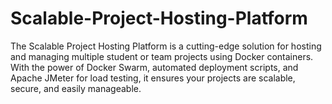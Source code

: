 # Scalable-Project-Hosting-Platform
The Scalable Project Hosting Platform is a cutting-edge solution for hosting and managing multiple student or team projects using Docker containers. With the power of Docker Swarm, automated deployment scripts, and Apache JMeter for load testing, it ensures your projects are scalable, secure, and easily manageable.
